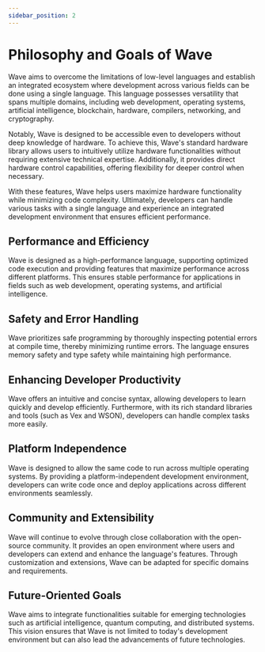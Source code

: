 ```yaml
---
sidebar_position: 2
---
```


# Philosophy and Goals of Wave

Wave aims to overcome the limitations of low-level languages and establish an integrated ecosystem where development across various fields can be done using a single language.
This language possesses versatility that spans multiple domains, including web development, operating systems, artificial intelligence, blockchain, hardware, compilers, networking, and cryptography.

Notably, Wave is designed to be accessible even to developers without deep knowledge of hardware.
To achieve this, Wave's standard hardware library allows users to intuitively utilize hardware functionalities without requiring extensive technical expertise. Additionally, it provides direct hardware control capabilities, offering flexibility for deeper control when necessary.

With these features, Wave helps users maximize hardware functionality while minimizing code complexity.
Ultimately, developers can handle various tasks with a single language and experience an integrated development environment that ensures efficient performance.

## Performance and Efficiency
Wave is designed as a high-performance language, supporting optimized code execution and providing features that maximize performance across different platforms.
This ensures stable performance for applications in fields such as web development, operating systems, and artificial intelligence.

## Safety and Error Handling
Wave prioritizes safe programming by thoroughly inspecting potential errors at compile time, thereby minimizing runtime errors.
The language ensures memory safety and type safety while maintaining high performance.

## Enhancing Developer Productivity
Wave offers an intuitive and concise syntax, allowing developers to learn quickly and develop efficiently.
Furthermore, with its rich standard libraries and tools (such as Vex and WSON), developers can handle complex tasks more easily.

## Platform Independence
Wave is designed to allow the same code to run across multiple operating systems.
By providing a platform-independent development environment, developers can write code once and deploy applications across different environments seamlessly.

## Community and Extensibility
Wave will continue to evolve through close collaboration with the open-source community.
It provides an open environment where users and developers can extend and enhance the language's features.
Through customization and extensions, Wave can be adapted for specific domains and requirements.

## Future-Oriented Goals
Wave aims to integrate functionalities suitable for emerging technologies such as artificial intelligence, quantum computing, and distributed systems.
This vision ensures that Wave is not limited to today's development environment but can also lead the advancements of future technologies.